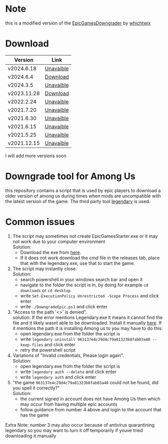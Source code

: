 # Note

this is a modified version of the [EpicGamesDowngrader](https://github.com/whichtwix/EpicGamesDowngrader/tree/main) by [whichtwix](https://github.com/whichtwix)

# Download

|Version|Link|
|---|---|
|v2024.6.18|[Unavaible](link)|
|v2024.6.4|[Download](https://github.com/whichtwix/EpicGamesDowngrader/releases/download/2024.6.4-1/DowngradeEpic.ps1)|
|v2024.3.5|[Unavaible](link)|
|v2023.11.28|[Download](https://github.com/whichtwix/EpicGamesDowngrader/releases/download/2023.11.28-1/DowngradeEpic.ps1)|
|v2022.2.24|[Unavaible](link)|
|v2021.7.20|[Unavaible](link)|
|v2021.6.30|[Unavaible](link)|
|v2021.6.15|[Unavaible](link)|
|v2021.5.25|[Unavaible](link)|
|v2021.12.15|[Unavaible](link)|
I will add more versions soon

# Downgrade tool for Among Us

this repository contains a script that is used by epic players to download a older version of among us during times when mods are uncompatible
with the latest version of the game. The third party tool [legendary](https://github.com/derrod/legendary) is used.

# Common issues

1. The script may sometimes not create EpicGamesStarter.exe or it may not work due to your computer environment
   <br> Solution:
      - Download the exe from [here](https://github.com/whichtwix/EpicGamesStarter/releases/latest). <br>
      - If it does not work download the cmd file in the releases tab, place that with the legendary.exe, use that to start the game.
3. The script may instantly close.
   <br> Solution:
    - search powershell in your windows search bar and open it <br>
    - navigate to the folder the script is in, by doing for example ```cd downloads``` or ```cd desktop``` <br>
    - write ```Set-ExecutionPolicy Unrestricted -Scope Process``` and click enter <br>
    - write ```./DowngradeEpic.ps1``` and click enter <br>
4. "Access to the path '<>' is denied".
   <br> solution: If the error mentions Legendary.exe it means it cannot find the file and it likely wasnt able to be downloaded. Install it manually [here](https://github.com/derrod/legendary/releases/latest).
   If it mentions the path it is installing Among us to you may have to do this:
     - open legendary.exe from the folder the script is
     - write ```legendary uninstall 963137e4c29d4c79a81323b8fab03a40 --keep-files``` and click enter
     - retry the powershell script
5. Variations of "Invalid credentials, Please login again".
   <br> Solution:
     - open legendary.exe from the folder the script is
     - write ```legendary auth --delete``` and click enter
     - write ```legendary auth``` and click enter
6. "the game `963137e4c29d4c79a81323b8fab03a40` could not be found, did you spell it correctly?"
   <br> Solution:
     - the current signed in account does not have Among Us then which may occur from having multiple epic accounts
     - follow guidance from number 4 above and login to the account that has the game

Extra Note: number 3 may also occur because of antivirus quarantining legendary so you may want to turn it off temporarily if youve tried downloading it manually

